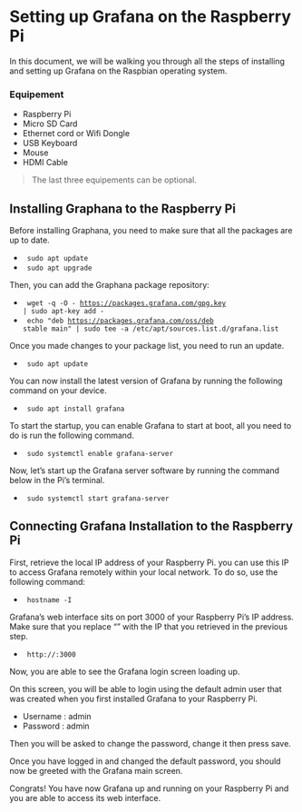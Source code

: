 # Setting up Grafana on the Raspberry Pi

In this document, we will be walking you through all the steps of installing and setting up Grafana on the Raspbian operating system.

### Equipement
- Raspberry Pi
- Micro SD Card
- Ethernet cord or Wifi Dongle
- USB Keyboard
- Mouse
- HDMI Cable
> The last three equipements can be optional.

## Installing Graphana to the Raspberry Pi

Before installing Graphana, you need to make sure that all the packages are up to date.
- <code> sudo apt update </code>
- <code> sudo apt upgrade </code>

Then, you can add the Graphana package repository:
- <code> wget -q -O - https://packages.grafana.com/gpg.key | sudo  apt-key add - </code>
- <code> echo "deb https://packages.grafana.com/oss/deb stable main" | sudo tee -a /etc/apt/sources.list.d/grafana.list </Code>

Once you made changes to your package list, you need to run an update.
- <code> sudo apt update </code>

You can now install the latest version of Grafana by running the following command on your device.
- <code> sudo apt install grafana </code>

To start the startup, you can enable Grafana to start at boot, all you need to do is run the following command.
- <code> sudo systemctl enable grafana-server </code>

Now, let’s start up the Grafana server software by running the command below in the Pi’s terminal.
- <code> sudo systemctl start grafana-server </code>

## Connecting Grafana Installation to the Raspberry Pi

First, retrieve the local IP address of your Raspberry Pi. you can use this IP to access Grafana remotely within your local network. To do so, use the following command:
- <code> hostname -I </code>

Grafana’s web interface sits on port 3000 of your Raspberry Pi’s IP address.
Make sure that you replace “<IPADDRESS>” with the IP that you retrieved in the previous step.
- <code> http://<IPADDRESS>:3000 </code>

Now, you are able to see the Grafana login screen loading up.

On this screen, you will be able to login using the default admin user that was created when you first installed Grafana to your Raspberry Pi.

- Username : admin
- Password : admin

Then you will be asked to change the password, change it then press save.

Once you have logged in and changed the default password, you should now be greeted with the Grafana main screen.

Congrats! You have now Grafana up and running on your Raspberry Pi and you are able to access its web interface.
